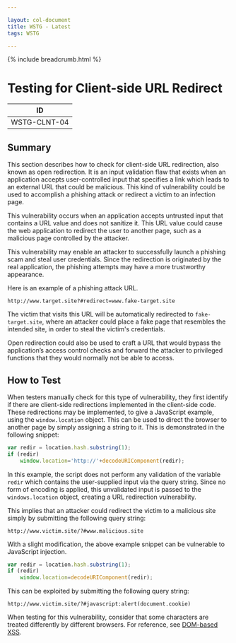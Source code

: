 ```yaml
---

layout: col-document
title: WSTG - Latest
tags: WSTG

---
```


{% include breadcrumb.html %}
# Testing for Client-side URL Redirect

|ID          |
|------------|
|WSTG-CLNT-04|

## Summary

This section describes how to check for client-side URL redirection, also known as open redirection. It is an input validation flaw that exists when an application accepts user-controlled input that specifies a link which leads to an external URL that could be malicious. This kind of vulnerability could be used to accomplish a phishing attack or redirect a victim to an infection page.

This vulnerability occurs when an application accepts untrusted input that contains a URL value and does not sanitize it. This URL value could cause the web application to redirect the user to another page, such as a malicious page controlled by the attacker.

This vulnerability may enable an attacker to successfully launch a phishing scam and steal user credentials. Since the redirection is originated by the real application, the phishing attempts may have a more trustworthy appearance.

Here is an example of a phishing attack URL.

```url
http://www.target.site?#redirect=www.fake-target.site
```

The victim that visits this URL will be automatically redirected to `fake-target.site`, where an attacker could place a fake page that resembles the intended site, in order to steal the victim's credentials.

Open redirection could also be used to craft a URL that would bypass the application’s access control checks and forward the attacker to privileged functions that they would normally not be able to access.

## How to Test

When testers manually check for this type of vulnerability, they first identify if there are client-side redirections implemented in the client-side code. These redirections may be implemented, to give a JavaScript example, using the `window.location` object. This can be used to direct the browser to another page by simply assigning a string to it. This is demonstrated in the following snippet:

```js
var redir = location.hash.substring(1);
if (redir)
    window.location='http://'+decodeURIComponent(redir);
```

In this example, the script does not perform any validation of the variable `redir` which contains the user-supplied input via the query string. Since no form of encoding is applied, this unvalidated input is passed to the `windows.location` object, creating a URL redirection vulnerability.

This implies that an attacker could redirect the victim to a malicious site simply by submitting the following query string:

```url
http://www.victim.site/?#www.malicious.site
```

With a slight modification, the above example snippet can be vulnerable to JavaScript injection.

```js
var redir = location.hash.substring(1);
if (redir)
    window.location=decodeURIComponent(redir);
```

This can be exploited by submitting the following query string:

```url
http://www.victim.site/?#javascript:alert(document.cookie)
```

When testing for this vulnerability, consider that some characters are treated differently by different browsers. For reference, see [DOM-based XSS](https://owasp.org/www-community/attacks/DOM_Based_XSS).
